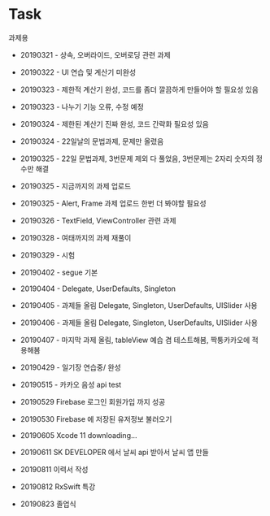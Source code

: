  # Task
과제용

* 20190321 - 상속, 오버라이드, 오버로딩 관련 과제
* 20190322 - UI 연습 및 계산기 미완성
* 20190323 - 제한적 계산기 완성, 코드를 좀더 깔끔하게 만들어야 할 필요성 있음
* 20190323 - 나누기 기능 오류, 수정 예정
* 20190324 - 제한된 계산기 진짜 완성, 코드 간략화 필요성 있음
* 20190324 - 22일날의 문법과제, 문제만 올렸음
* 20190325 - 22일 문법과제, 3번문제 제외 다 풀었음, 3번문제는 2자리 숫자의 정수만 해결
* 20190325 - 지금까지의 과제 업로드
* 20190325 - Alert, Frame 과제 업로드 한번 더 봐야할 필요성 
* 20190326 - TextField, ViewController 관련 과제
* 20190328 - 여태까지의 과제 재풀이
* 20190329 - 시험
* 20190402 - segue 기본
* 20190404 - Delegate, UserDefaults, Singleton
* 20190405 - 과제들 올림 Delegate, Singleton, UserDefaults, UISlider 사용
* 20190406 - 과제들 올림 Delegate, Singleton, UserDefaults, UISlider 사용
* 20190407 - 마지막 과제 올림, tableView 예습 겸 테스트해봄, 짝퉁카카오에 적용해봄

* 20190429 - 일기장 연습중/ 완성
* 20190515 - 카카오 음성 api test

* 20190529 Firebase 로그인 회원가입 까지 성공
* 20190530 Firebase 에 저장된 유저정보 불러오기

* 20190605 Xcode 11 downloading...

* 20190611 SK DEVELOPER 에서 날씨 api 받아서 날씨 앱 만들
* 20190811 이력서 작성
* 20190812 RxSwift 특강 
* 20190823 졸업식 
 
         
   
